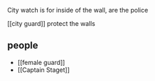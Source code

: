 City watch is for inside of the wall, are the police

[[city guard]] protect the walls

## people

- [[female guard]]
- [[Captain Staget]]
